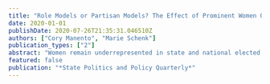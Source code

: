 ```yaml
---
title: "Role Models or Partisan Models? The Effect of Prominent Women Officeholders (Forthcoming)"
date: 2020-01-01
publishDate: 2020-07-26T21:35:31.046510Z
authors: ["Cory Manento", "Marie Schenk"]
publication_types: ["2"]
abstract: "Women remain underrepresented in state and national elected positions compared to their share of the population. This article examines whether the presence of women in prominent political office leads to an increase in the number of women serving in state legislatures. Contrary to previous work on this topic, we find that the effect of electing women to prominent office on the subsequent gender composition of state legislatures is partisan in nature. Using an original dataset covering the years 1975 through 2019, we test whether the proportion of women serving in state legislatures increases as a result of either the number of women elected to prominent office in a state or the length of a state's history of electing women to these positions. We find that the effects diverge by partisanship. The election of prominent Democratic women leads to an increase in the proportion of Democratic women state legislators, while the election of Republican women leads to a decrease in the proportion of Republican women state legislators. Rather than serving as role models for women of both parties to enter the political pipeline, electing more women to prominent office is contributing to a greater representational gap between the parties in state legislatures."
featured: false
publication: "*State Politics and Policy Quarterly*"
---
```



